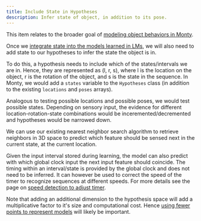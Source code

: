 ```yaml
---
title: Include State in Hypotheses
description: Infer state of object, in addition to its pose.
---
```


This item relates to the broader goal of [modeling object behaviors in Monty](../../theory/recent-progress/object-behaviors.md#implementation-in-monty).

Once we [integrate state into the models learned in LMs](include-state-in-models.md), we will also need to add state to our hypotheses to infer the state the object is in.

To do this, a hypothesis needs to include which of the states/intervals we are in. Hence, they are represented as (l, r, s), where l is the location on the object, r is the rotation of the object, and s is the state in the sequence. In Monty, we would add a `states` variable to the `Hypotheses` class (in addition to the existing `locations` and `poses` arrays).

Analogous to testing possible locations and possible poses, we would test possible states. Depending on sensory input, the evidence for different location-rotation-state combinations would be inceremented/decremented and hypotheses would be narrowed down.

We can use our existing nearest neighbor search algorithm to retrieve neighbors in 3D space to predict which feature should be sensed next in the current state, at the current location. 

Given the input interval stored during learning, the model can also predict with which global clock input the next input feature should coincide.
The timing within an interval/state is provided by the global clock and does not need to be inferred. It can however be used to correct the speed of the timer to recognize sequences at different speeds. For more details see the page on [speed detection to adjust timer](speed-detection-to-adjust-timer.md).

Note that adding an additional dimension to the hypothesis space will add a multiplicative factor to it's size and computational cost. Hence [using fewer points to represent models](../learning-module-improvements/use-models-with-fewer-points.md) will likely be important.